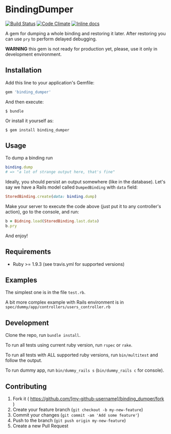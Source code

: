 # BindingDumper

[![Build Status](https://travis-ci.org/iliabylich/binding_dumper.svg?branch=master)](https://travis-ci.org/iliabylich/binding_dumper)
[![Code Climate](https://codeclimate.com/github/iliabylich/binding_dumper/badges/gpa.svg)](https://codeclimate.com/github/iliabylich/binding_dumper)
[![Inline docs](http://inch-ci.org/github/iliabylich/binding_dumper.svg?branch=master)](http://inch-ci.org/github/iliabylich/binding_dumper)

A gem for dumping a whole binding and restoring it later. After restoring you can use `pry` to perform delayed debugging.

**WARNING** this gem is not ready for production yet, please, use it only in development environment.

## Installation

Add this line to your application's Gemfile:

```ruby
gem 'binding_dumper'
```

And then execute:

    $ bundle

Or install it yourself as:

    $ gem install binding_dumper

## Usage

To dump a binding run

``` ruby
binding.dump
# => "a lot of strange output here, that's fine"
```

Ideally, you should persist an output somewhere (like in the database). Let's say we have a Rails model called `DumpedBinding` with `data` field:

``` ruby
StoredBinding.create(data: binding.dump)
```

Make your server to execute the code above (just put it to any controller's action), go to the console, and run:
``` ruby
b = Bidning.load(StoredBinding.last.data)
b.pry
```

And enjoy!

## Requirements

+ Ruby >= 1.9.3 (see travis.yml for supported versions)

## Examples

The simplest one is in the file `test.rb`.

A bit more complex example with Rails environment is in `spec/dummy/app/controllers/users_controller.rb`

## Development

Clone the repo, run `bundle install`.

To run all tests using current ruby version, run `rspec` or `rake`.

To run all tests with ALL supported ruby versions, run `bin/multitest` and follow the output.

To run dummy app, run `bin/dummy_rails s` (`bin/dummy_rails c` for console).

## Contributing

1. Fork it ( https://github.com/[my-github-username]/binding_dumper/fork )
2. Create your feature branch (`git checkout -b my-new-feature`)
3. Commit your changes (`git commit -am 'Add some feature'`)
4. Push to the branch (`git push origin my-new-feature`)
5. Create a new Pull Request
